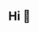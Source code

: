 ## Hi 👋

<!--

I am a 17-year-old student currently studying Information and Communication Technology at Gradia.
In my free time, I enjoy working on various creative projects, particularly in video game development.
I am also an avid guitar player with a passion for music.
My strengths lie in my calm demeanor, strong work ethic, and dedication to continuously improving my skills.
Whether it's building new projects or creating music, I approach everything I do with focus and enthusiasm.

[tic-tac-toe](https://github.com/Gradia-Ohjelmistokehitys-2023/graafiset-k-ytt-liittym-t-SavimakiLuka/tree/main/120_Omatyo/J%C3%A4tk%C3%A4shakki)
- 🔭 I’m currently working on ...
- 🌱 I’m currently learning C# using visual studio.
- 👯 I’m looking to collaborate on ...
- 🤔 I’m looking for help with ...
- 💬 Ask me about ...
- 📫 How to reach me: ...
- 😄 Pronouns: ...
- ⚡ Fun fact: ...
-->
